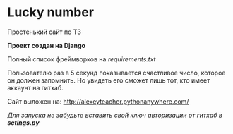 # Lucky number
Простенький сайт по ТЗ

**Проект создан на Django**

Полный список фреймворков на _requirements.txt_

Пользователю раз в 5 секунд показывается счастливое число, которое он должен запомнить. Но увидеть его сможет лишь тот, кто имеет аккаунт на гитхаб.

Сайт выложен на: http://alexeyteacher.pythonanywhere.com/

_Для запуска не забудьте вставить свой ключ авторизации от гитхаб в __setings.py___
